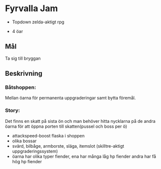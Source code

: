 # Fyrvalla Jam

- Topdown zelda-aktigt rpg

- 4 öar

## Mål 
Ta sig till bryggan

## Beskrivning
### Båtshoppen: 
Mellan öarna för permanenta uppgraderingar samt bytta föremål.

### Story: 
Det finns en skatt på sista ön och man behöver hitta nycklarna på de andra öarna för att öppna porten till skatten(pussel och boss per ö)

- attackspeed-boost flaska i shoppen 
- olika bossar
- svärd, bilbåge, armborste, släga, itemslot   (skilltre-aktigt uppgraderingssystem)
- öarna har olika typer fiender, ena har många låg hp fiender andra har få hög hp fiender 
